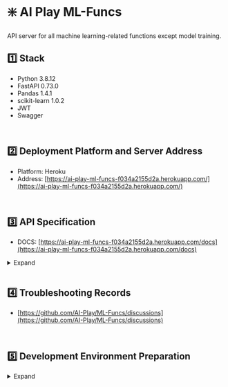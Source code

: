 # ❇️ AI Play ML-Funcs

API server for all machine learning-related functions except model training.

## :one: Stack

- Python 3.8.12
- FastAPI 0.73.0
- Pandas 1.4.1
- scikit-learn 1.0.2
- JWT
- Swagger

<br/>

## :two: Deployment Platform and Server Address

- Platform: Heroku
- Address: [https://ai-play-ml-funcs-f034a2155d2a.herokuapp.com/](https://ai-play-ml-funcs-f034a2155d2a.herokuapp.com/)

<br/>

## :three: API Specification

- DOCS: [https://ai-play-ml-funcs-f034a2155d2a.herokuapp.com/docs](https://ai-play-ml-funcs-f034a2155d2a.herokuapp.com/docs)

<details>
  <summary>Expand</summary>

| Method | URL                             | Description                                                           |
| ------ | ------------------------------- | --------------------------------------------------------------------- |
| POST   | /uploadfile                     | Upload dataset and convert to JSON                                    |
| POST   | /dataframe/head                 | Display the first N rows of the DataFrame                             |
| POST   | /dataframe/tail                 | Display the last N rows of the DataFrame                              |
| POST   | /dataframe/shape                | Display the number of rows and columns of the DataFrame               |
| POST   | /dataframe/dtype                | Display the type of each column in the DataFrame                      |
| POST   | /dataframe/columns              | Display the list of columns in the DataFrame                          |
| POST   | /dataframe/unique               | Display the list of unique values in a column                         |
| POST   | /dataframe/isna                 | Check for missing values in the DataFrame                             |
| POST   | /dataframe/corr                 | Display the correlation coefficients between columns in the DataFrame |
| POST   | /dataframe/describe             | Display the statistical summary of the DataFrame                      |
| POST   | /dataframe/col_condition        | Display data based on numerical conditions                            |
| POST   | /dataframe/loc                  | Display data based on index or column name conditions                 |
| POST   | /dataframe/iloc                 | Display data based on index or column order conditions                |
| POST   | /dataframe/transpose            | Transpose rows and columns of the DataFrame                           |
| POST   | /dataframe/groupby              | Group data according to specified conditions                          |
| POST   | /dataframe/drop                 | Remove rows or columns based on specified conditions                  |
| POST   | /dataframe/dropna               | Remove missing values from the DataFrame                              |
| POST   | /dataframe/rename               | Rename columns in the DataFrame                                       |
| POST   | /dataframe/sort_values          | Sort the DataFrame data according to specified conditions             |
| POST   | /dataframe/merge                | Merge two DataFrames based on specified conditions                    |
| POST   | /dataframe/concat               | Concatenate two DataFrames based on specified conditions              |
| POST   | /dataframe/set_column           | Create a new column based on specified conditions                     |
| POST   | /dataframe/feature_target_split | Separate features and target in the DataFrame                         |
| POST   | /dataframe/train_test_split     | Split the dataset into training, validation, and test sets            |
| POST   | /plot/boxplot                   | Visualize boxplots                                                    |
| POST   | /plot/histplot                  | Visualize histograms                                                  |
| POST   | /plot/countplot                 | Visualize frequency graphs                                            |
| POST   | /plot/scatterplot               | Visualize scatter plots                                               |

</details>

<br/>

## :four: Troubleshooting Records

- [https://github.com/AI-Play/ML-Funcs/discussions](https://github.com/AI-Play/ML-Funcs/discussions)

<br/>

## :five: Development Environment Preparation

<details>
  <summary>Expand</summary>

```
// Create a new virtual environment
// 1. Move to the directory which has python version we need to use
// 2. Create a new virtual environment
python -m venv /path/to/new/virtual/environment

// 3. Activate the virtual environment
source /path/to/new/virtual/environment/bin/activate

// 4. Install required packages
pip install -r requirements.txt
```

##### Run

```
export MODIN_ENGINE=ray   # Modin will use Ray
export MODIN_ENGINE=dask  # Modin will use Dask

uvicorn main:app --reload
```

</details>
